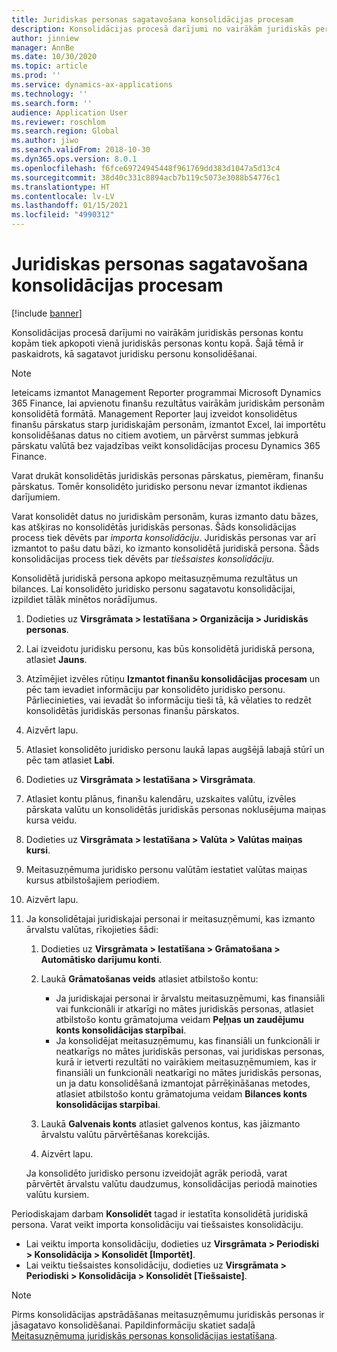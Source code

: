 ```yaml
---
title: Juridiskas personas sagatavošana konsolidācijas procesam
description: Konsolidācijas procesā darījumi no vairākām juridiskās personas kontu kopām tiek apkopoti vienā juridiskās personas kontu kopā. Šajā tēmā ir paskaidrots, kā sagatavot juridisku personu konsolidēšanai.
author: jinniew
manager: AnnBe
ms.date: 10/30/2020
ms.topic: article
ms.prod: ''
ms.service: dynamics-ax-applications
ms.technology: ''
ms.search.form: ''
audience: Application User
ms.reviewer: roschlom
ms.search.region: Global
ms.author: jiwo
ms.search.validFrom: 2018-10-30
ms.dyn365.ops.version: 8.0.1
ms.openlocfilehash: f6fce69724945448f961769dd383d1047a5d13c4
ms.sourcegitcommit: 38d40c331c8894acb7b119c5073e3088b54776c1
ms.translationtype: HT
ms.contentlocale: lv-LV
ms.lasthandoff: 01/15/2021
ms.locfileid: "4990312"
---
```

# <a name="prepare-a-legal-entity-for-the-consolidation-process"></a>Juridiskas personas sagatavošana konsolidācijas procesam

[!include [banner](../includes/banner.md)]

Konsolidācijas procesā darījumi no vairākām juridiskās personas kontu kopām tiek apkopoti vienā juridiskās personas kontu kopā. Šajā tēmā ir paskaidrots, kā sagatavot juridisku personu konsolidēšanai.

> [!NOTE]
> Ieteicams izmantot Management Reporter programmai Microsoft Dynamics 365 Finance, lai apvienotu finanšu rezultātus vairākām juridiskām personām konsolidētā formātā. Management Reporter ļauj izveidot konsolidētus finanšu pārskatus starp juridiskajām personām, izmantot Excel, lai importētu konsolidēšanas datus no citiem avotiem, un pārvērst summas jebkurā pārskatu valūtā bez vajadzības veikt konsolidācijas procesu Dynamics 365 Finance.

Varat drukāt konsolidētās juridiskās personas pārskatus, piemēram, finanšu pārskatus. Tomēr konsolidēto juridisko personu nevar izmantot ikdienas darījumiem.

Varat konsolidēt datus no juridiskām personām, kuras izmanto datu bāzes, kas atšķiras no konsolidētās juridiskās personas. Šāds konsolidācijas process tiek dēvēts par *importa konsolidāciju*. Juridiskās personas var arī izmantot to pašu datu bāzi, ko izmanto konsolidētā juridiskā persona. Šāds konsolidācijas process tiek dēvēts par *tiešsaistes konsolidāciju*.

Konsolidētā juridiskā persona apkopo meitasuzņēmuma rezultātus un bilances. Lai konsolidēto juridisko personu sagatavotu konsolidācijai, izpildiet tālāk minētos norādījumus.

1. Dodieties uz **Virsgrāmata \> Iestatīšana \> Organizācija \> Juridiskās personas**.
2. Lai izveidotu juridisku personu, kas būs konsolidētā juridiskā persona, atlasiet **Jauns**.
3. Atzīmējiet izvēles rūtiņu **Izmantot finanšu konsolidācijas procesam** un pēc tam ievadiet informāciju par konsolidēto juridisko personu. Pārliecinieties, vai ievadāt šo informāciju tieši tā, kā vēlaties to redzēt konsolidētās juridiskās personas finanšu pārskatos.
4. Aizvērt lapu.
5. Atlasiet konsolidēto juridisko personu laukā lapas augšējā labajā stūrī un pēc tam atlasiet **Labi**.
6. Dodieties uz **Virsgrāmata \> Iestatīšana \> Virsgrāmata**.
7. Atlasiet kontu plānus, finanšu kalendāru, uzskaites valūtu, izvēles pārskata valūtu un konsolidētās juridiskās personas noklusējuma maiņas kursa veidu. 
8. Dodieties uz **Virsgrāmata \> Iestatīšana \> Valūta \> Valūtas maiņas kursi**.
9. Meitasuzņēmuma juridisko personu valūtām iestatiet valūtas maiņas kursus atbilstošajiem periodiem.
10. Aizvērt lapu.
11. Ja konsolidētajai juridiskajai personai ir meitasuzņēmumi, kas izmanto ārvalstu valūtas, rīkojieties šādi:

    1. Dodieties uz **Virsgrāmata \> Iestatīšana \> Grāmatošana \> Automātisko darījumu konti**.
    2. Laukā **Grāmatošanas veids** atlasiet atbilstošo kontu:

        - Ja juridiskajai personai ir ārvalstu meitasuzņēmumi, kas finansiāli vai funkcionāli ir atkarīgi no mātes juridiskās personas, atlasiet atbilstošo kontu grāmatojuma veidam **Peļņas un zaudējumu konts konsolidācijas starpībai**.
        - Ja konsolidējat meitasuzņēmumu, kas finansiāli un funkcionāli ir neatkarīgs no mātes juridiskās personas, vai juridiskas personas, kurā ir ietverti rezultāti no vairākiem meitasuzņēmumiem, kas ir finansiāli un funkcionāli neatkarīgi no mātes juridiskās personas, un ja datu konsolidēšanā izmantojat pārrēķināšanas metodes, atlasiet atbilstošo kontu grāmatojuma veidam **Bilances konts konsolidācijas starpībai**.

    3. Laukā **Galvenais konts** atlasiet galvenos kontus, kas jāizmanto ārvalstu valūtu pārvērtēšanas korekcijās.
    4. Aizvērt lapu.

    Ja konsolidēto juridisko personu izveidojāt agrāk periodā, varat pārvērtēt ārvalstu valūtu daudzumus, konsolidācijas periodā mainoties valūtu kursiem.

Periodiskajam darbam **Konsolidēt** tagad ir iestatīta konsolidētā juridiskā persona. Varat veikt importa konsolidāciju vai tiešsaistes konsolidāciju.

- Lai veiktu importa konsolidāciju, dodieties uz **Virsgrāmata \> Periodiski \> Konsolidācija \> Konsolidēt \[Importēt\]**.
- Lai veiktu tiešsaistes konsolidāciju, dodieties uz **Virsgrāmata \> Periodiski \> Konsolidācija \> Konsolidēt \[Tiešsaiste\]**.

> [!NOTE]
> Pirms konsolidācijas apstrādāšanas meitasuzņēmumu juridiskās personas ir jāsagatavo konsolidēšanai. Papildinformāciju skatiet sadaļā [Meitasuzņēmuma juridiskās personas konsolidācijas iestatīšana](set-up-subsidiary-company-for-consolidation.md).
